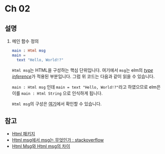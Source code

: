 # Ch 02

## 설명

1. 메인 함수 정의

    ```elm
    main : Html msg
    main =
      text "Hello, World!?"
    ```
    `Html msg`는 HTML을 구성하는 핵심 단위입니다. 여기에서 `msg`는 elm의 [*type inference*](https://guide.elm-lang.org/types/)가 적용된 부분입니다. 그럼 위 코드는 다음과 같이 읽을 수 있습니다.

    `main : Html msg` 인데 `main = text "Hello, World!?"`라고 하였으므로 elm은 이를 `main : Html String` 으로 인식하게 됩니다.

    `Html msg`의 구성은 [여기](https://github.com/elm/html/blob/97f28cb847d816a6684bca3eba21e7dbd705ec4c/src/Html.elm#L99)에서 확인할 수 있습니다.


## 참고

  * [Html 패키지](https://package.elm-lang.org/packages/elm/html/latest/)
  * [Html msg에서 msg는 무엇인가 : stackoverflow](https://stackoverflow.com/a/41635045)
  * [Html Msg와 Html msg의 차이](https://discourse.elm-lang.org/t/html-msg-vs-html-msg/2758)

